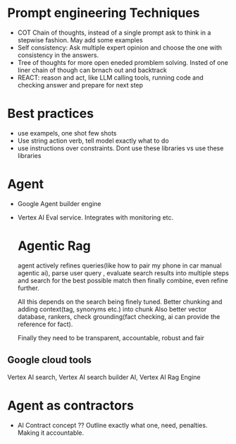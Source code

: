 # Prompt engineering Techniques
- COT Chain of thoughts, instead of a single prompt ask to think in a stepwise fashion. May add some examples
- Self consistency: Ask multiple expert opinion and choose the one with consistency in the answers.
- Tree of thoughts for more open eneded promblem solving. Insted of one liner chain of though can brnach out and backtrack
- REACT: reason and act, like LLM calling tools, running code and checking answer and prepare for next step
# Best practices
- use exampels, one shot few shots
- Use string action verb, tell model exactly what to do
- use instructions over constraints. Dont use these libraries vs use these libraries
# Agent
- Google Agent builder engine
- Vertex AI Eval service. Integrates with monitoring etc.
  # Agentic Rag
   agent actively refines queries(like how to pair my phone in car manual agentic ai), parse user query 
  , evaluate search results into multiple steps
   and search for the best possible match then finally combine, even refine further.

  All this depends on the search being finely tuned. Better chunking and adding context(tag, synonyms etc.) into chunk
  Also better vector database, rankers, check grounding(fact checking, ai can provide the reference for fact).

  Finally they need to be transparent, accountable, robust and fair
 ## Google cloud tools
  Vertex AI search, Vertex AI search builder AI, Vertex AI Rag Engine
   # Agent as contractors
  - AI Contract concept
  ?? Outline exactly what one, need, penalties. Making it accountable.
